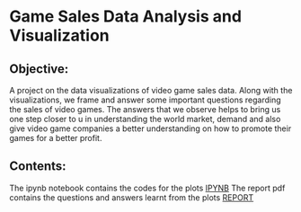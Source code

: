 # Game Sales Data Analysis and Visualization

## Objective:
A project on the data visualizations of video game sales data. Along with the visualizations, we frame and answer some important questions regarding the sales of video games. The answers that we observe helps to bring us one step closer to u in understanding the world market, demand and also give video game companies a better understanding on how to promote their games for a better profit.

## Contents:
The ipynb notebook contains the codes for the plots [IPYNB](https://github.com/Dharineesh-Karthikeyan/Video-game-sales-Visualization/blob/main/Case_Study.ipynb)
The report pdf contains the questions and answers learnt from the plots [REPORT](https://github.com/Dharineesh-Karthikeyan/Video-game-sales-Visualization/blob/main/Report.pdf)

